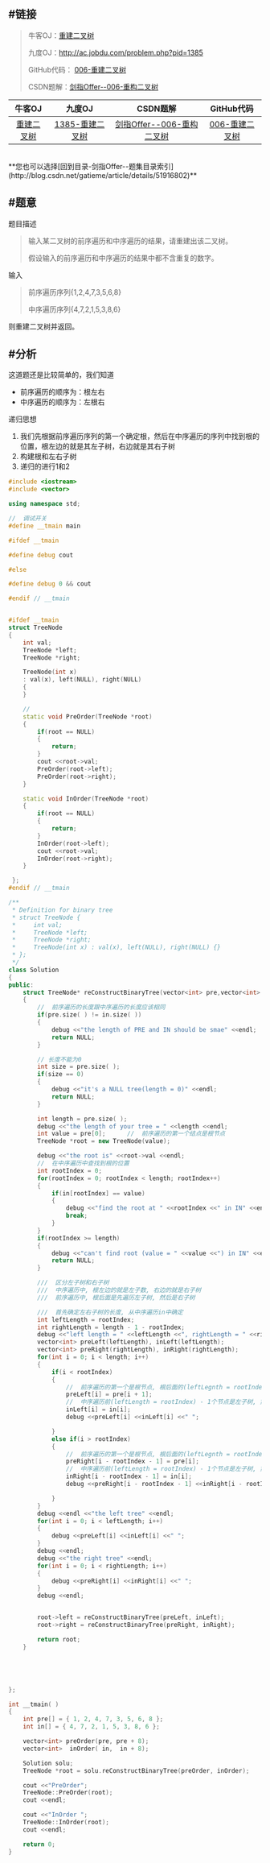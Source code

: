 #链接
------- 

>牛客OJ：[重建二叉树](http://www.nowcoder.com/practice/8a19cbe657394eeaac2f6ea9b0f6fcf6?tpId=13&tqId=11157&rp=1&ru=%2Fta%2Fcoding-interviews&qru=%2Fta%2Fcoding-interviews%2Fquestion-ranking) 
>
>九度OJ：http://ac.jobdu.com/problem.php?pid=1385
>
>GitHub代码： [006-重建二叉树](https://github.com/gatieme/CodingInterviews/tree/master/006-%E9%87%8D%E5%BB%BA%E4%BA%8C%E5%8F%89%E6%A0%91)  
>
>CSDN题解：[剑指Offer--006-重构二叉树](http://blog.csdn.net/gatieme/article/details/51108612)



| 牛客OJ | 九度OJ | CSDN题解 | GitHub代码 
|:-------:|:-------:|:-------:|:-------:|
| [重建二叉树](http://www.nowcoder.com/practice/8a19cbe657394eeaac2f6ea9b0f6fcf6?tpId=13&tqId=11157&rp=1&ru=%2Fta%2Fcoding-interviews&qru=%2Fta%2Fcoding-interviews%2Fquestion-ranking) | [1385-重建二叉树](http://ac.jobdu.com/problem.php?pid=1385)   | [剑指Offer--006-重构二叉树](http://blog.csdn.net/gatieme/article/details/51108612) | [006-重建二叉树](https://github.com/gatieme/CodingInterviews/tree/master/006-%E9%87%8D%E5%BB%BA%E4%BA%8C%E5%8F%89%E6%A0%91)  |

<br>
**您也可以选择[回到目录-剑指Offer--题集目录索引](http://blog.csdn.net/gatieme/article/details/51916802)**

#题意
-------
题目描述


>输入某二叉树的前序遍历和中序遍历的结果，请重建出该二叉树。
>
>假设输入的前序遍历和中序遍历的结果中都不含重复的数字。

输入
>前序遍历序列{1,2,4,7,3,5,6,8}
>
>中序遍历序列{4,7,2,1,5,3,8,6}


则重建二叉树并返回。

#分析
-------

这道题还是比较简单的，我们知道
*    前序遍历的顺序为：根左右
*    中序遍历的顺序为：左根右

递归思想
1.    我们先根据前序遍历序列的第一个确定根，然后在中序遍历的序列中找到根的位置，根左边的就是其左子树，右边就是其右子树
2.    构建根和左右子树
3.    递归的进行1和2

```cpp
#include <iostream>
#include <vector>

using namespace std;

//  调试开关
#define __tmain main

#ifdef __tmain

#define debug cout

#else

#define debug 0 && cout

#endif // __tmain


#ifdef __tmain
struct TreeNode
{
    int val;
    TreeNode *left;
    TreeNode *right;

    TreeNode(int x)
    : val(x), left(NULL), right(NULL)
    {
    }

    //
    static void PreOrder(TreeNode *root)
    {
        if(root == NULL)
        {
            return;
        }
        cout <<root->val;
        PreOrder(root->left);
        PreOrder(root->right);
    }

    static void InOrder(TreeNode *root)
    {
        if(root == NULL)
        {
            return;
        }
        InOrder(root->left);
        cout <<root->val;
        InOrder(root->right);
    }

 };
#endif // __tmain

/**
 * Definition for binary tree
 * struct TreeNode {
 *     int val;
 *     TreeNode *left;
 *     TreeNode *right;
 *     TreeNode(int x) : val(x), left(NULL), right(NULL) {}
 * };
 */
class Solution
{
public:
    struct TreeNode* reConstructBinaryTree(vector<int> pre,vector<int> in)
    {
        //  前序遍历的长度跟中序遍历的长度应该相同
        if(pre.size( ) != in.size( ))
        {
            debug <<"the length of PRE and IN should be smae" <<endl;
            return NULL;
        }

        // 长度不能为0
        int size = pre.size( );
        if(size == 0)
        {
            debug <<"it's a NULL tree(length = 0)" <<endl;
            return NULL;
        }

        int length = pre.size( );
        debug <<"the length of your tree = " <<length <<endl;
        int value = pre[0];      //  前序遍历的第一个结点是根节点
        TreeNode *root = new TreeNode(value);

        debug <<"the root is" <<root->val <<endl;
        //  在中序遍历中查找到根的位置
        int rootIndex = 0;
        for(rootIndex = 0; rootIndex < length; rootIndex++)
        {
            if(in[rootIndex] == value)
            {
                debug <<"find the root at " <<rootIndex <<" in IN" <<endl;
                break;
            }
        }
        if(rootIndex >= length)
        {
            debug <<"can't find root (value = " <<value <<") in IN" <<endl;
            return NULL;
        }

        ///  区分左子树和右子树
        ///  中序遍历中, 根左边的就是左子数, 右边的就是右子树
        ///  前序遍历中, 根后面是先遍历左子树, 然后是右子树

        ///  首先确定左右子树的长度, 从中序遍历in中确定
        int leftLength = rootIndex;
        int rightLength = length - 1 - rootIndex;
        debug <<"left length = " <<leftLength <<", rightLength = " <<rightLength <<endl;
        vector<int> preLeft(leftLength), inLeft(leftLength);
        vector<int> preRight(rightLength), inRight(rightLength);
        for(int i = 0; i < length; i++)
        {
            if(i < rootIndex)
            {
                //  前序遍历的第一个是根节点, 根后面的(leftLegnth = rootIndex) - 1个节点是左子树, 因此是i+1
                preLeft[i] = pre[i + 1];
                //  中序遍历前(leftLength = rootIndex) - 1个节点是左子树, 第rootIndex个节点是根
                inLeft[i] = in[i];
                debug <<preLeft[i] <<inLeft[i] <<" ";

            }
            else if(i > rootIndex)
            {
                //  前序遍历的第一个是根节点, 根后面的(leftLegnth = rootIndex) - 1个节点是左子树, 后面是右子树
                preRight[i - rootIndex - 1] = pre[i];
                //  中序遍历前(leftLength = rootIndex) - 1个节点是左子树, 第rootIndex个节点是根, 然后是右子树
                inRight[i - rootIndex - 1] = in[i];
                debug <<preRight[i - rootIndex - 1] <<inRight[i - rootIndex - 1] <<" ";

            }
        }
        debug <<endl <<"the left tree" <<endl;
        for(int i = 0; i < leftLength; i++)
        {
            debug <<preLeft[i] <<inLeft[i] <<" ";
        }
        debug <<endl;
        debug <<"the right tree" <<endl;
        for(int i = 0; i < rightLength; i++)
        {
            debug <<preRight[i] <<inRight[i] <<" ";
        }
        debug <<endl;


        root->left = reConstructBinaryTree(preLeft, inLeft);
        root->right = reConstructBinaryTree(preRight, inRight);

        return root;
    }





};

int __tmain( )
{
    int pre[] = { 1, 2, 4, 7, 3, 5, 6, 8 };
    int in[] = { 4, 7, 2, 1, 5, 3, 8, 6 };

    vector<int> preOrder(pre, pre + 8);
    vector<int>  inOrder( in,  in + 8);

    Solution solu;
    TreeNode *root = solu.reConstructBinaryTree(preOrder, inOrder);

    cout <<"PreOrder";
    TreeNode::PreOrder(root);
    cout <<endl;

    cout <<"InOrder ";
    TreeNode::InOrder(root);
    cout <<endl;

    return 0;
}

```
